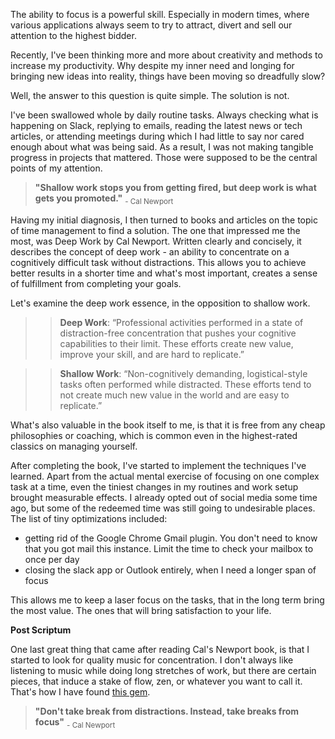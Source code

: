 The ability to focus is a powerful skill. Especially in modern times, where various applications always seem to try to attract, divert and sell our attention to the highest bidder.

Recently, I've been thinking more and more about creativity and methods to increase my productivity. Why despite
my inner need and longing for bringing new ideas into reality, things have been moving so dreadfully slow?

Well, the answer to this question is quite simple. The solution is not.

I've been swallowed whole by daily routine tasks. Always checking what is happening on Slack, replying to emails, reading the latest news or tech articles, or attending meetings during which I had little to say nor cared enough about what was being said.
As a result, I was not making tangible progress in projects that mattered. Those were supposed to be the central points of my attention.

> **"Shallow work stops you from getting fired, but deep work is what gets you promoted."**
><sub>- Cal Newport</sub>

Having my initial diagnosis, I then turned to books and articles on the topic of time management to find a solution. The one that impressed me the most, was Deep Work by Cal Newport. Written clearly and concisely, it describes the concept of deep work - an ability to concentrate on a cognitively difficult task without distractions. This allows you to achieve better results in a shorter time and what's most important, creates a sense of fulfillment from completing your goals.

Let's examine the deep work essence, in the opposition to shallow work.
>>**Deep Work**: “Professional activities performed in a state of distraction-free concentration that pushes your cognitive capabilities to their limit. These efforts create new value, improve your skill, and are hard to replicate.”

>>**Shallow Work**: “Non-cognitively demanding, logistical-style tasks often performed while distracted. These efforts tend to not create much new value in the world and are easy to replicate.”

What's also valuable in the book itself to me, is that it is free from any cheap philosophies or coaching, which is common even in the highest-rated classics on managing yourself.

After completing the book, I've started to implement the techniques I've learned. Apart from the actual mental exercise of focusing on one complex task at a time, even the tiniest changes in my routines and work setup brought measurable effects. I already opted out of social media some time ago, but some of the redeemed time was still going to undesirable places. The list of tiny optimizations included:
- getting rid of the Google Chrome Gmail plugin. You don't need to know that you got mail this instance. Limit the time to check your mailbox to once per day
- closing the slack app or Outlook entirely, when I need a longer span of focus

This allows me to keep a laser focus on the tasks, that in the long term bring the most value. The ones that will bring satisfaction to your life.

**Post Scriptum**

One last great thing that came after reading Cal's Newport book, is that I started to look for quality music for concentration.
I don't always like listening to music while doing long stretches of work, but there are certain pieces, that induce a stake of flow, zen, or whatever you want to call it. That's how I have found [this gem](https://open.spotify.com/playlist/1y8TGPY5GqXY9YjqKkHdIb?si=X77GirWbTXOnXYWMIE1IoA).

>**"Don't take break from distractions. Instead, take breaks from focus"**
><sub>- Cal Newport</sub>